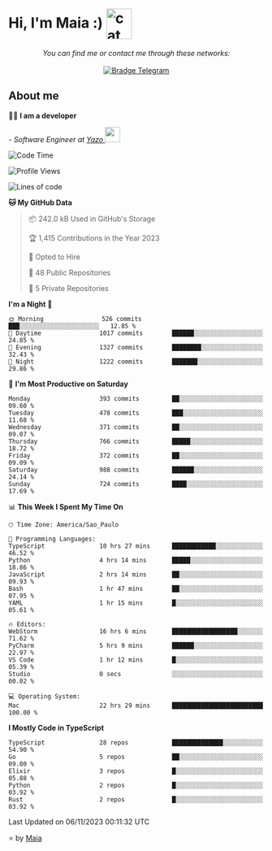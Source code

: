 <h1 align="left">Hi, I'm Maia :) 
<img src="https://emojis.slackmojis.com/emojis/images/1643509834/36299/black-cat.gif?1643509834" width="50" height="60" align="center"  alt="cat"/>
</h1>

<p align="center">
    <i>You can find me or contact me through these networks:</i>
    <br/><br/>
    <a href="https://t.me/mrootx" target="_blank">
        <img src="https://img.shields.io/badge/-Telegram-2CA5E0?logo=telegram&style=flat&logoColor=white" alt="Bradge Telegram" />
    </a>
</p>

## About me

:technologist: <strong>I am a developer</strong> <br>

<p><em> - Software Engineer at <a href="[https://pdasolucoes.com.br](https://yazo.com.br/)">Yazo
</a><img src="https://media.giphy.com/media/WUlplcMpOCEmTGBtBW/giphy.gif" width="30"> 
</em></p>

<!--START_SECTION:waka-->
![Code Time](http://img.shields.io/badge/Code%20Time-3%2C398%20hrs%2058%20mins-blue)

![Profile Views](http://img.shields.io/badge/Profile%20Views-17-blue)

![Lines of code](https://img.shields.io/badge/From%20Hello%20World%20I%27ve%20Written-1.0%20million%20lines%20of%20code-blue)

**🐱 My GitHub Data** 

> 📦 242.0 kB Used in GitHub's Storage 
 > 
> 🏆 1,415 Contributions in the Year 2023
 > 
> 💼 Opted to Hire
 > 
> 📜 48 Public Repositories 
 > 
> 🔑 5 Private Repositories 
 > 
**I'm a Night 🦉** 

```text
🌞 Morning                526 commits         ███░░░░░░░░░░░░░░░░░░░░░░   12.85 % 
🌆 Daytime                1017 commits        ██████░░░░░░░░░░░░░░░░░░░   24.85 % 
🌃 Evening                1327 commits        ████████░░░░░░░░░░░░░░░░░   32.43 % 
🌙 Night                  1222 commits        ███████░░░░░░░░░░░░░░░░░░   29.86 % 
```
📅 **I'm Most Productive on Saturday** 

```text
Monday                   393 commits         ██░░░░░░░░░░░░░░░░░░░░░░░   09.60 % 
Tuesday                  478 commits         ███░░░░░░░░░░░░░░░░░░░░░░   11.68 % 
Wednesday                371 commits         ██░░░░░░░░░░░░░░░░░░░░░░░   09.07 % 
Thursday                 766 commits         █████░░░░░░░░░░░░░░░░░░░░   18.72 % 
Friday                   372 commits         ██░░░░░░░░░░░░░░░░░░░░░░░   09.09 % 
Saturday                 988 commits         ██████░░░░░░░░░░░░░░░░░░░   24.14 % 
Sunday                   724 commits         ████░░░░░░░░░░░░░░░░░░░░░   17.69 % 
```


📊 **This Week I Spent My Time On** 

```text
🕑︎ Time Zone: America/Sao_Paulo

💬 Programming Languages: 
TypeScript               10 hrs 27 mins      ████████████░░░░░░░░░░░░░   46.52 % 
Python                   4 hrs 14 mins       █████░░░░░░░░░░░░░░░░░░░░   18.86 % 
JavaScript               2 hrs 14 mins       ██░░░░░░░░░░░░░░░░░░░░░░░   09.93 % 
Bash                     1 hr 47 mins        ██░░░░░░░░░░░░░░░░░░░░░░░   07.95 % 
YAML                     1 hr 15 mins        █░░░░░░░░░░░░░░░░░░░░░░░░   05.61 % 

🔥 Editors: 
WebStorm                 16 hrs 6 mins       ██████████████████░░░░░░░   71.62 % 
PyCharm                  5 hrs 9 mins        ██████░░░░░░░░░░░░░░░░░░░   22.97 % 
VS Code                  1 hr 12 mins        █░░░░░░░░░░░░░░░░░░░░░░░░   05.39 % 
Studio                   0 secs              ░░░░░░░░░░░░░░░░░░░░░░░░░   00.02 % 

💻 Operating System: 
Mac                      22 hrs 29 mins      █████████████████████████   100.00 % 
```

**I Mostly Code in TypeScript** 

```text
TypeScript               28 repos            ██████████████░░░░░░░░░░░   54.90 % 
Go                       5 repos             ██░░░░░░░░░░░░░░░░░░░░░░░   09.80 % 
Elixir                   3 repos             █░░░░░░░░░░░░░░░░░░░░░░░░   05.88 % 
Python                   2 repos             █░░░░░░░░░░░░░░░░░░░░░░░░   03.92 % 
Rust                     2 repos             █░░░░░░░░░░░░░░░░░░░░░░░░   03.92 % 
```




 Last Updated on 06/11/2023 00:11:32 UTC
<!--END_SECTION:waka-->

⭐️ by [Maia](https://github.com/gabrielmaialva33/)


